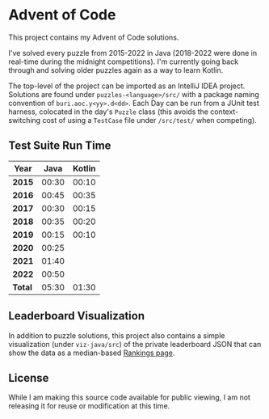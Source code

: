 # Advent of Code

This project contains my Advent of Code solutions. 

I've solved every puzzle from 2015-2022 in Java (2018-2022 were done in real-time during the midnight competitions).
I'm currently going back through and solving older puzzles again as a way to learn Kotlin.

The top-level of the project can be imported as an IntelliJ IDEA project. Solutions are found under 
`puzzles-<language>/src/` with a package naming convention of `buri.aoc.y<yy>.d<dd>`. Each Day can be run from a JUnit 
test harness, colocated in the day's `Puzzle` class (this avoids the context-switching cost of using a `TestCase` file
under `/src/test/` when competing).

## Test Suite Run Time

| Year      | Java  | Kotlin |
|-----------|-------|--------|
| **2015**  | 00:30 | 00:10  |
| **2016**  | 00:45 | 00:35  |
| **2017**  | 00:30 | 00:15  |
| **2018**  | 00:35 | 00:20  |
| **2019**  | 00:15 | 00:10  |
| **2020**  | 00:25 |        |
| **2021**  | 01:40 |        |
| **2022**  | 00:50 |        |
| **Total** | 05:30 | 01:30  |

## Leaderboard Visualization

In addition to puzzle solutions, this project also contains a simple visualization (under `viz-java/src`) of the 
private leaderboard JSON that can show the data as a median-based [Rankings page](http://aoc.urizone.net).

## License

While I am making this source code available for public viewing, I am not releasing it for reuse or modification at 
this time.
